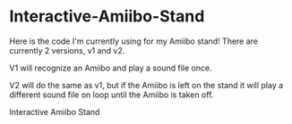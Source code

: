 Interactive-Amiibo-Stand
========================

Here is the code I'm currently using for my Amiibo stand! There are currently 2 versions, v1 and v2.

V1 will recognize an Amiibo and play a sound file once.

V2 will do the same as v1, but if the Amiibo is left on the stand it will play a different sound file on loop until   the Amiibo is taken off.


Interactive Amiibo Stand
